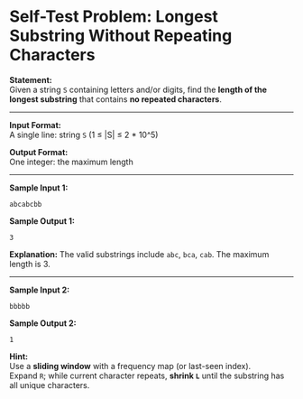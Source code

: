 # Self-Test Problem: Longest Substring Without Repeating Characters

**Statement:**  
Given a string `S` containing letters and/or digits, find the **length of the longest substring** that contains **no repeated characters**.

---

**Input Format:**  
A single line: string `S` (1 ≤ |S| ≤ 2 * 10^5)

**Output Format:**  
One integer: the maximum length

---

**Sample Input 1:**
```
abcabcbb
```

**Sample Output 1:**
```
3
```

**Explanation:** The valid substrings include `abc`, `bca`, `cab`. The maximum length is 3.

---

**Sample Input 2:**
```
bbbbb
```

**Sample Output 2:**
```
1
```

**Hint:**  
Use a **sliding window** with a frequency map (or last-seen index).  
Expand `R`; while current character repeats, **shrink `L`** until the substring has all unique characters.
